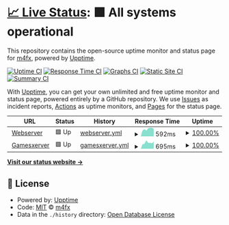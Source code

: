 # [📈 Live Status](https://http://stauts.akazia.eu/): <!--live status--> **🟩 All systems operational**

This repository contains the open-source uptime monitor and status page for [m4fx](https://http://stauts.akazia.eu/), powered by [Upptime](https://github.com/upptime/upptime).

[![Uptime CI](https://github.com/akaziaeu/status/workflows/Uptime%20CI/badge.svg)](https://github.com/akaziaeu/status/actions?query=workflow%3A%22Uptime+CI%22)
[![Response Time CI](https://github.com/akaziaeu/status/workflows/Response%20Time%20CI/badge.svg)](https://github.com/akaziaeu/status/actions?query=workflow%3A%22Response+Time+CI%22)
[![Graphs CI](https://github.com/akaziaeu/status/workflows/Graphs%20CI/badge.svg)](https://github.com/akaziaeu/status/actions?query=workflow%3A%22Graphs+CI%22)
[![Static Site CI](https://github.com/akaziaeu/status/workflows/Static%20Site%20CI/badge.svg)](https://github.com/akaziaeu/status/actions?query=workflow%3A%22Static+Site+CI%22)
[![Summary CI](https://github.com/akaziaeu/status/workflows/Summary%20CI/badge.svg)](https://github.com/akaziaeu/status/actions?query=workflow%3A%22Summary+CI%22)

With [Upptime](https://upptime.js.org), you can get your own unlimited and free uptime monitor and status page, powered entirely by a GitHub repository. We use [Issues](https://github.com/akaziaeu/status/issues) as incident reports, [Actions](https://github.com/akaziaeu/status/actions) as uptime monitors, and [Pages](https://http://stauts.akazia.eu/) for the status page.

<!--start: status pages-->
<!-- This summary is generated by Upptime (https://github.com/upptime/upptime) -->
<!-- Do not edit this manually, your changes will be overwritten -->
<!-- prettier-ignore -->
| URL | Status | History | Response Time | Uptime |
| --- | ------ | ------- | ------------- | ------ |
| <img alt="" src="https://favicons.githubusercontent.com/kh01.akazia.eu" height="13"> [Webserver](https://kh01.akazia.eu) | 🟩 Up | [webserver.yml](https://github.com/akaziaeu/status/commits/HEAD/history/webserver.yml) | <details><summary><img alt="Response time graph" src="./graphs/webserver/response-time-week.png" height="20"> 592ms</summary><br><a href="https://http://stauts.akazia.eu//history/webserver"><img alt="Response time 648" src="https://img.shields.io/endpoint?url=https%3A%2F%2Fraw.githubusercontent.com%2Fakaziaeu%2Fstatus%2FHEAD%2Fapi%2Fwebserver%2Fresponse-time.json"></a><br><a href="https://http://stauts.akazia.eu//history/webserver"><img alt="24-hour response time 611" src="https://img.shields.io/endpoint?url=https%3A%2F%2Fraw.githubusercontent.com%2Fakaziaeu%2Fstatus%2FHEAD%2Fapi%2Fwebserver%2Fresponse-time-day.json"></a><br><a href="https://http://stauts.akazia.eu//history/webserver"><img alt="7-day response time 592" src="https://img.shields.io/endpoint?url=https%3A%2F%2Fraw.githubusercontent.com%2Fakaziaeu%2Fstatus%2FHEAD%2Fapi%2Fwebserver%2Fresponse-time-week.json"></a><br><a href="https://http://stauts.akazia.eu//history/webserver"><img alt="30-day response time 648" src="https://img.shields.io/endpoint?url=https%3A%2F%2Fraw.githubusercontent.com%2Fakaziaeu%2Fstatus%2FHEAD%2Fapi%2Fwebserver%2Fresponse-time-month.json"></a><br><a href="https://http://stauts.akazia.eu//history/webserver"><img alt="1-year response time 648" src="https://img.shields.io/endpoint?url=https%3A%2F%2Fraw.githubusercontent.com%2Fakaziaeu%2Fstatus%2FHEAD%2Fapi%2Fwebserver%2Fresponse-time-year.json"></a></details> | <details><summary><a href="https://http://stauts.akazia.eu//history/webserver">100.00%</a></summary><a href="https://http://stauts.akazia.eu//history/webserver"><img alt="All-time uptime 100.00%" src="https://img.shields.io/endpoint?url=https%3A%2F%2Fraw.githubusercontent.com%2Fakaziaeu%2Fstatus%2FHEAD%2Fapi%2Fwebserver%2Fuptime.json"></a><br><a href="https://http://stauts.akazia.eu//history/webserver"><img alt="24-hour uptime 100.00%" src="https://img.shields.io/endpoint?url=https%3A%2F%2Fraw.githubusercontent.com%2Fakaziaeu%2Fstatus%2FHEAD%2Fapi%2Fwebserver%2Fuptime-day.json"></a><br><a href="https://http://stauts.akazia.eu//history/webserver"><img alt="7-day uptime 100.00%" src="https://img.shields.io/endpoint?url=https%3A%2F%2Fraw.githubusercontent.com%2Fakaziaeu%2Fstatus%2FHEAD%2Fapi%2Fwebserver%2Fuptime-week.json"></a><br><a href="https://http://stauts.akazia.eu//history/webserver"><img alt="30-day uptime 100.00%" src="https://img.shields.io/endpoint?url=https%3A%2F%2Fraw.githubusercontent.com%2Fakaziaeu%2Fstatus%2FHEAD%2Fapi%2Fwebserver%2Fuptime-month.json"></a><br><a href="https://http://stauts.akazia.eu//history/webserver"><img alt="1-year uptime 100.00%" src="https://img.shields.io/endpoint?url=https%3A%2F%2Fraw.githubusercontent.com%2Fakaziaeu%2Fstatus%2FHEAD%2Fapi%2Fwebserver%2Fuptime-year.json"></a></details>
| <img alt="" src="https://favicons.githubusercontent.com/null" height="13"> [Gamesxerver](https:/cp.akazia.eu) | 🟩 Up | [gamesxerver.yml](https://github.com/akaziaeu/status/commits/HEAD/history/gamesxerver.yml) | <details><summary><img alt="Response time graph" src="./graphs/gamesxerver/response-time-week.png" height="20"> 695ms</summary><br><a href="https://http://stauts.akazia.eu//history/gamesxerver"><img alt="Response time 692" src="https://img.shields.io/endpoint?url=https%3A%2F%2Fraw.githubusercontent.com%2Fakaziaeu%2Fstatus%2FHEAD%2Fapi%2Fgamesxerver%2Fresponse-time.json"></a><br><a href="https://http://stauts.akazia.eu//history/gamesxerver"><img alt="24-hour response time 835" src="https://img.shields.io/endpoint?url=https%3A%2F%2Fraw.githubusercontent.com%2Fakaziaeu%2Fstatus%2FHEAD%2Fapi%2Fgamesxerver%2Fresponse-time-day.json"></a><br><a href="https://http://stauts.akazia.eu//history/gamesxerver"><img alt="7-day response time 695" src="https://img.shields.io/endpoint?url=https%3A%2F%2Fraw.githubusercontent.com%2Fakaziaeu%2Fstatus%2FHEAD%2Fapi%2Fgamesxerver%2Fresponse-time-week.json"></a><br><a href="https://http://stauts.akazia.eu//history/gamesxerver"><img alt="30-day response time 692" src="https://img.shields.io/endpoint?url=https%3A%2F%2Fraw.githubusercontent.com%2Fakaziaeu%2Fstatus%2FHEAD%2Fapi%2Fgamesxerver%2Fresponse-time-month.json"></a><br><a href="https://http://stauts.akazia.eu//history/gamesxerver"><img alt="1-year response time 692" src="https://img.shields.io/endpoint?url=https%3A%2F%2Fraw.githubusercontent.com%2Fakaziaeu%2Fstatus%2FHEAD%2Fapi%2Fgamesxerver%2Fresponse-time-year.json"></a></details> | <details><summary><a href="https://http://stauts.akazia.eu//history/gamesxerver">100.00%</a></summary><a href="https://http://stauts.akazia.eu//history/gamesxerver"><img alt="All-time uptime 100.00%" src="https://img.shields.io/endpoint?url=https%3A%2F%2Fraw.githubusercontent.com%2Fakaziaeu%2Fstatus%2FHEAD%2Fapi%2Fgamesxerver%2Fuptime.json"></a><br><a href="https://http://stauts.akazia.eu//history/gamesxerver"><img alt="24-hour uptime 100.00%" src="https://img.shields.io/endpoint?url=https%3A%2F%2Fraw.githubusercontent.com%2Fakaziaeu%2Fstatus%2FHEAD%2Fapi%2Fgamesxerver%2Fuptime-day.json"></a><br><a href="https://http://stauts.akazia.eu//history/gamesxerver"><img alt="7-day uptime 100.00%" src="https://img.shields.io/endpoint?url=https%3A%2F%2Fraw.githubusercontent.com%2Fakaziaeu%2Fstatus%2FHEAD%2Fapi%2Fgamesxerver%2Fuptime-week.json"></a><br><a href="https://http://stauts.akazia.eu//history/gamesxerver"><img alt="30-day uptime 100.00%" src="https://img.shields.io/endpoint?url=https%3A%2F%2Fraw.githubusercontent.com%2Fakaziaeu%2Fstatus%2FHEAD%2Fapi%2Fgamesxerver%2Fuptime-month.json"></a><br><a href="https://http://stauts.akazia.eu//history/gamesxerver"><img alt="1-year uptime 100.00%" src="https://img.shields.io/endpoint?url=https%3A%2F%2Fraw.githubusercontent.com%2Fakaziaeu%2Fstatus%2FHEAD%2Fapi%2Fgamesxerver%2Fuptime-year.json"></a></details>

<!--end: status pages-->

[**Visit our status website →**](https://http://stauts.akazia.eu/)

## 📄 License

- Powered by: [Upptime](https://github.com/upptime/upptime)
- Code: [MIT](./LICENSE) © [m4fx](https://http://stauts.akazia.eu/)
- Data in the `./history` directory: [Open Database License](https://opendatacommons.org/licenses/odbl/1-0/)
